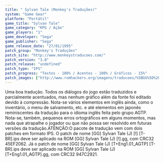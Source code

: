 ```yaml
---
title: " Sylvan Tale (Monkey's Traduções)"
system: "Game Gear"
platform: "Portátil"
game_title: "Sylvan Tale"
game_category: "RPG / Ação"
game_players: "1"
game_developer: "Sega"
game_publisher: "Sega"
game_release_date: "27/01/1995"
patch_group: "Monkey's Traduções"
patch_site: "http://www.monkeystraducoes.com/"
patch_version: "3.0"
patch_release: "undefined"
patch_type: "IPS"
patch_progress: "Textos - 100% / Acentos - 100% / Gráficos - 15%"
patch_images: ["http://www.romhackers.org/imagens/traducoes/%5BGG%5D%20Sylvan%20Tale%20-%20Monkey's%20Tradu%C3%A7%C3%B5es%20-%201.png","http://www.romhackers.org/imagens/traducoes/%5BGG%5D%20Sylvan%20Tale%20-%20Monkey's%20Tradu%C3%A7%C3%B5es%20-%202.png","http://www.romhackers.org/imagens/traducoes/%5BGG%5D%20Sylvan%20Tale%20-%20Monkey's%20Tradu%C3%A7%C3%B5es%20-%203.png"]
---
```

Uma boa tradução. Todos os diálogos do jogo estão traduzidos e parcialmente acentuados, mas nenhum gráfico além da fonte foi editado devido à compressão. Nota-se vários elementos em inglês ainda, como o inventário, o menu de salvamento, etc. e até elementos em japonês reminiscentes da tradução para o idioma inglês feita pelo grupo AGTP. Nota-se, também, pequenos erros ortográficos em alguns momentos, mas nada que atrapalhe o jogador ou que não possa ser resolvido em futuras versões da tradução.ATENÇÃO:O pacote de tradução vem com dois patches em formato IPS. O patch de nome [GG] Sylvan Tale (J) [!] [T-BR].ips deve ser aplicado na ROM [GG] Sylvan Tale (J) [!].gg, com CRC32 45EF2062. Já o patch de nome [GG] Sylvan Tale (J) [T+Eng1.01_AGTP] [T-BR].ips deve ser aplicado na ROM [GG] Sylvan Tale (J) [T+Eng1.01_AGTP].gg, com CRC32 947C2921.